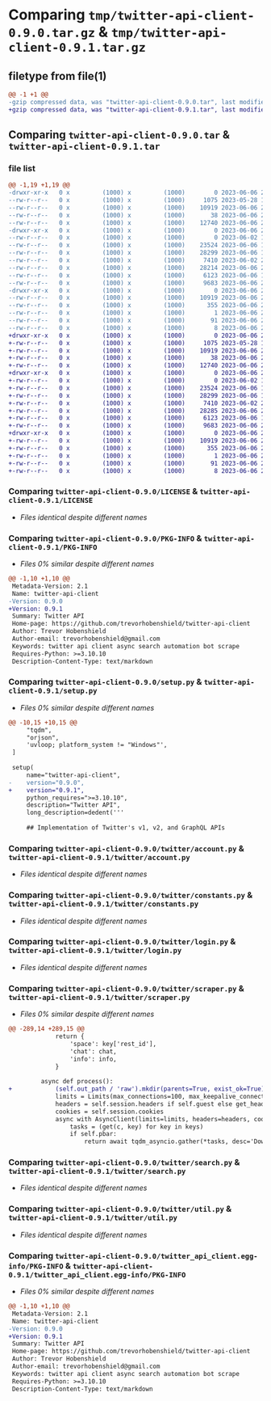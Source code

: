# Comparing `tmp/twitter-api-client-0.9.0.tar.gz` & `tmp/twitter-api-client-0.9.1.tar.gz`

## filetype from file(1)

```diff
@@ -1 +1 @@
-gzip compressed data, was "twitter-api-client-0.9.0.tar", last modified: Tue Jun  6 20:45:14 2023, max compression
+gzip compressed data, was "twitter-api-client-0.9.1.tar", last modified: Tue Jun  6 22:13:57 2023, max compression
```

## Comparing `twitter-api-client-0.9.0.tar` & `twitter-api-client-0.9.1.tar`

### file list

```diff
@@ -1,19 +1,19 @@
-drwxr-xr-x   0 x         (1000) x         (1000)        0 2023-06-06 20:45:14.449000 twitter-api-client-0.9.0/
--rw-r--r--   0 x         (1000) x         (1000)     1075 2023-05-28 16:24:21.000000 twitter-api-client-0.9.0/LICENSE
--rw-r--r--   0 x         (1000) x         (1000)    10919 2023-06-06 20:45:14.449000 twitter-api-client-0.9.0/PKG-INFO
--rw-r--r--   0 x         (1000) x         (1000)       38 2023-06-06 20:45:14.449000 twitter-api-client-0.9.0/setup.cfg
--rw-r--r--   0 x         (1000) x         (1000)    12740 2023-06-06 20:43:37.000000 twitter-api-client-0.9.0/setup.py
-drwxr-xr-x   0 x         (1000) x         (1000)        0 2023-06-06 20:45:14.448000 twitter-api-client-0.9.0/twitter/
--rw-r--r--   0 x         (1000) x         (1000)        0 2023-06-02 19:12:02.000000 twitter-api-client-0.9.0/twitter/__init__.py
--rw-r--r--   0 x         (1000) x         (1000)    23524 2023-06-06 19:05:18.000000 twitter-api-client-0.9.0/twitter/account.py
--rw-r--r--   0 x         (1000) x         (1000)    28299 2023-06-06 19:05:18.000000 twitter-api-client-0.9.0/twitter/constants.py
--rw-r--r--   0 x         (1000) x         (1000)     7410 2023-06-02 20:00:37.000000 twitter-api-client-0.9.0/twitter/login.py
--rw-r--r--   0 x         (1000) x         (1000)    28214 2023-06-06 20:39:28.000000 twitter-api-client-0.9.0/twitter/scraper.py
--rw-r--r--   0 x         (1000) x         (1000)     6123 2023-06-06 19:05:18.000000 twitter-api-client-0.9.0/twitter/search.py
--rw-r--r--   0 x         (1000) x         (1000)     9683 2023-06-06 20:42:23.000000 twitter-api-client-0.9.0/twitter/util.py
-drwxr-xr-x   0 x         (1000) x         (1000)        0 2023-06-06 20:45:14.449000 twitter-api-client-0.9.0/twitter_api_client.egg-info/
--rw-r--r--   0 x         (1000) x         (1000)    10919 2023-06-06 20:45:14.000000 twitter-api-client-0.9.0/twitter_api_client.egg-info/PKG-INFO
--rw-r--r--   0 x         (1000) x         (1000)      355 2023-06-06 20:45:14.000000 twitter-api-client-0.9.0/twitter_api_client.egg-info/SOURCES.txt
--rw-r--r--   0 x         (1000) x         (1000)        1 2023-06-06 20:45:14.000000 twitter-api-client-0.9.0/twitter_api_client.egg-info/dependency_links.txt
--rw-r--r--   0 x         (1000) x         (1000)       91 2023-06-06 20:45:14.000000 twitter-api-client-0.9.0/twitter_api_client.egg-info/requires.txt
--rw-r--r--   0 x         (1000) x         (1000)        8 2023-06-06 20:45:14.000000 twitter-api-client-0.9.0/twitter_api_client.egg-info/top_level.txt
+drwxr-xr-x   0 x         (1000) x         (1000)        0 2023-06-06 22:13:57.017467 twitter-api-client-0.9.1/
+-rw-r--r--   0 x         (1000) x         (1000)     1075 2023-05-28 16:24:21.000000 twitter-api-client-0.9.1/LICENSE
+-rw-r--r--   0 x         (1000) x         (1000)    10919 2023-06-06 22:13:57.017467 twitter-api-client-0.9.1/PKG-INFO
+-rw-r--r--   0 x         (1000) x         (1000)       38 2023-06-06 22:13:57.017467 twitter-api-client-0.9.1/setup.cfg
+-rw-r--r--   0 x         (1000) x         (1000)    12740 2023-06-06 22:13:31.000000 twitter-api-client-0.9.1/setup.py
+drwxr-xr-x   0 x         (1000) x         (1000)        0 2023-06-06 22:13:57.016467 twitter-api-client-0.9.1/twitter/
+-rw-r--r--   0 x         (1000) x         (1000)        0 2023-06-02 19:12:02.000000 twitter-api-client-0.9.1/twitter/__init__.py
+-rw-r--r--   0 x         (1000) x         (1000)    23524 2023-06-06 19:05:18.000000 twitter-api-client-0.9.1/twitter/account.py
+-rw-r--r--   0 x         (1000) x         (1000)    28299 2023-06-06 19:05:18.000000 twitter-api-client-0.9.1/twitter/constants.py
+-rw-r--r--   0 x         (1000) x         (1000)     7410 2023-06-02 20:00:37.000000 twitter-api-client-0.9.1/twitter/login.py
+-rw-r--r--   0 x         (1000) x         (1000)    28285 2023-06-06 22:07:05.000000 twitter-api-client-0.9.1/twitter/scraper.py
+-rw-r--r--   0 x         (1000) x         (1000)     6123 2023-06-06 19:05:18.000000 twitter-api-client-0.9.1/twitter/search.py
+-rw-r--r--   0 x         (1000) x         (1000)     9683 2023-06-06 20:42:23.000000 twitter-api-client-0.9.1/twitter/util.py
+drwxr-xr-x   0 x         (1000) x         (1000)        0 2023-06-06 22:13:57.017467 twitter-api-client-0.9.1/twitter_api_client.egg-info/
+-rw-r--r--   0 x         (1000) x         (1000)    10919 2023-06-06 22:13:57.000000 twitter-api-client-0.9.1/twitter_api_client.egg-info/PKG-INFO
+-rw-r--r--   0 x         (1000) x         (1000)      355 2023-06-06 22:13:57.000000 twitter-api-client-0.9.1/twitter_api_client.egg-info/SOURCES.txt
+-rw-r--r--   0 x         (1000) x         (1000)        1 2023-06-06 22:13:57.000000 twitter-api-client-0.9.1/twitter_api_client.egg-info/dependency_links.txt
+-rw-r--r--   0 x         (1000) x         (1000)       91 2023-06-06 22:13:57.000000 twitter-api-client-0.9.1/twitter_api_client.egg-info/requires.txt
+-rw-r--r--   0 x         (1000) x         (1000)        8 2023-06-06 22:13:57.000000 twitter-api-client-0.9.1/twitter_api_client.egg-info/top_level.txt
```

### Comparing `twitter-api-client-0.9.0/LICENSE` & `twitter-api-client-0.9.1/LICENSE`

 * *Files identical despite different names*

### Comparing `twitter-api-client-0.9.0/PKG-INFO` & `twitter-api-client-0.9.1/PKG-INFO`

 * *Files 0% similar despite different names*

```diff
@@ -1,10 +1,10 @@
 Metadata-Version: 2.1
 Name: twitter-api-client
-Version: 0.9.0
+Version: 0.9.1
 Summary: Twitter API
 Home-page: https://github.com/trevorhobenshield/twitter-api-client
 Author: Trevor Hobenshield
 Author-email: trevorhobenshield@gmail.com
 Keywords: twitter api client async search automation bot scrape
 Requires-Python: >=3.10.10
 Description-Content-Type: text/markdown
```

### Comparing `twitter-api-client-0.9.0/setup.py` & `twitter-api-client-0.9.1/setup.py`

 * *Files 0% similar despite different names*

```diff
@@ -10,15 +10,15 @@
     "tqdm",
     "orjson",
     'uvloop; platform_system != "Windows"',
 ]
 
 setup(
     name="twitter-api-client",
-    version="0.9.0",
+    version="0.9.1",
     python_requires=">=3.10.10",
     description="Twitter API",
     long_description=dedent('''
     
     ## Implementation of Twitter's v1, v2, and GraphQL APIs
```

### Comparing `twitter-api-client-0.9.0/twitter/account.py` & `twitter-api-client-0.9.1/twitter/account.py`

 * *Files identical despite different names*

### Comparing `twitter-api-client-0.9.0/twitter/constants.py` & `twitter-api-client-0.9.1/twitter/constants.py`

 * *Files identical despite different names*

### Comparing `twitter-api-client-0.9.0/twitter/login.py` & `twitter-api-client-0.9.1/twitter/login.py`

 * *Files identical despite different names*

### Comparing `twitter-api-client-0.9.0/twitter/scraper.py` & `twitter-api-client-0.9.1/twitter/scraper.py`

 * *Files 0% similar despite different names*

```diff
@@ -289,14 +289,15 @@
             return {
                 'space': key['rest_id'],
                 'chat': chat,
                 'info': info,
             }
 
         async def process():
+            (self.out_path / 'raw').mkdir(parents=True, exist_ok=True)
             limits = Limits(max_connections=100, max_keepalive_connections=10)
             headers = self.session.headers if self.guest else get_headers(self.session)
             cookies = self.session.cookies
             async with AsyncClient(limits=limits, headers=headers, cookies=cookies, timeout=20) as c:
                 tasks = (get(c, key) for key in keys)
                 if self.pbar:
                     return await tqdm_asyncio.gather(*tasks, desc='Downloading chat data')
```

### Comparing `twitter-api-client-0.9.0/twitter/search.py` & `twitter-api-client-0.9.1/twitter/search.py`

 * *Files identical despite different names*

### Comparing `twitter-api-client-0.9.0/twitter/util.py` & `twitter-api-client-0.9.1/twitter/util.py`

 * *Files identical despite different names*

### Comparing `twitter-api-client-0.9.0/twitter_api_client.egg-info/PKG-INFO` & `twitter-api-client-0.9.1/twitter_api_client.egg-info/PKG-INFO`

 * *Files 0% similar despite different names*

```diff
@@ -1,10 +1,10 @@
 Metadata-Version: 2.1
 Name: twitter-api-client
-Version: 0.9.0
+Version: 0.9.1
 Summary: Twitter API
 Home-page: https://github.com/trevorhobenshield/twitter-api-client
 Author: Trevor Hobenshield
 Author-email: trevorhobenshield@gmail.com
 Keywords: twitter api client async search automation bot scrape
 Requires-Python: >=3.10.10
 Description-Content-Type: text/markdown
```

